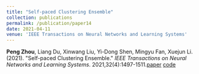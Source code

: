 ```yaml
---
title: "Self-paced Clustering Ensemble"
collection: publications
permalink: /publication/paper14
date: 2021-04-11
venue: 'IEEE Transactions on Neural Networks and Learning Systems'
---
```

**Peng Zhou**, Liang Du, Xinwang Liu, Yi-Dong Shen, Mingyu Fan, Xuejun Li. (2021). &quot;Self-paced Clustering Ensemble.&quot; <i>IEEE Transactions on Neural Networks and Learning Systems</i>. 2021,32(4):1497-1511.[paper](http://Doctor-Nobody.github.io/papers/tnnls2021.pdf) [code](http://Doctor-Nobody.github.io/codes/code_spce.rar)